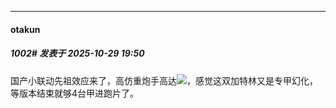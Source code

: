 ﻿
*****

####  otakun  
##### 1002#       发表于 2025-10-29 19:50

国产小联动先祖效应来了，高仿重炮手高达<img src="https://static.stage1st.com/image/smiley/face2017/037.png" referrerpolicy="no-referrer">，感觉这双加特林又是专甲幻化，等版本结束就够4台甲进跑片了。

